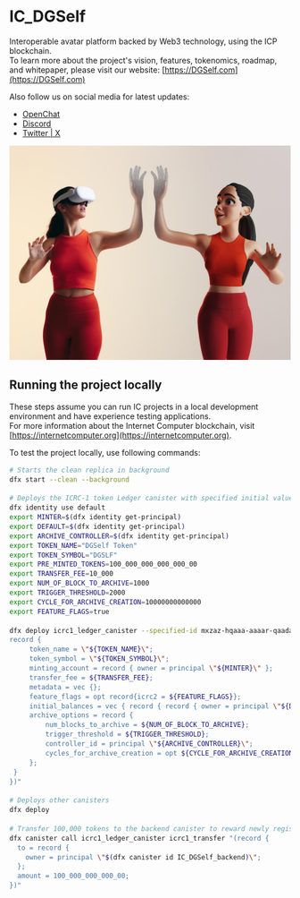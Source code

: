 # IC_DGSelf

Interoperable avatar platform backed by Web3 technology, using the ICP blockchain.
<br>
To learn more about the project's vision, features, tokenomics, roadmap, and whitepaper, please visit our  website: [https://DGSelf.com](https://DGSelf.com)

Also follow us on social media for latest updates:
- [OpenChat](https://oc.app/community/bpsha-4qaaa-aaaar-bhyza-cai/?ref=jhknb-biaaa-aaaar-aym6q-cai)
- [Discord](https://discord.gg/ZuXdvFfp)
- [Twitter | X](https://x.com/DG_Self)

<img src="./src/IC_DGSelf_frontend/public/images/hero.jpg" />


## Running the project locally
These steps assume you can run IC projects in a local development environment and have experience testing applications.
<br>
For more information about the Internet Computer blockchain, visit [https://internetcomputer.org](https://internetcomputer.org).
<br>

To test the project locally, use following commands:

```bash
# Starts the clean replica in background
dfx start --clean --background

# Deploys the ICRC-1 token Ledger canister with specified initial values
dfx identity use default
export MINTER=$(dfx identity get-principal)
export DEFAULT=$(dfx identity get-principal)
export ARCHIVE_CONTROLLER=$(dfx identity get-principal)
export TOKEN_NAME="DGSelf Token"
export TOKEN_SYMBOL="DGSLF"
export PRE_MINTED_TOKENS=100_000_000_000_000_00
export TRANSFER_FEE=10_000
export NUM_OF_BLOCK_TO_ARCHIVE=1000
export TRIGGER_THRESHOLD=2000
export CYCLE_FOR_ARCHIVE_CREATION=10000000000000
export FEATURE_FLAGS=true

dfx deploy icrc1_ledger_canister --specified-id mxzaz-hqaaa-aaaar-qaada-cai --argument "(variant {Init =
record {
     token_name = \"${TOKEN_NAME}\";
     token_symbol = \"${TOKEN_SYMBOL}\";
     minting_account = record { owner = principal \"${MINTER}\" };
     transfer_fee = ${TRANSFER_FEE};
     metadata = vec {};
     feature_flags = opt record{icrc2 = ${FEATURE_FLAGS}};
     initial_balances = vec { record { record { owner = principal \"${DEFAULT}\"; }; ${PRE_MINTED_TOKENS}; }; };
     archive_options = record {
         num_blocks_to_archive = ${NUM_OF_BLOCK_TO_ARCHIVE};
         trigger_threshold = ${TRIGGER_THRESHOLD};
         controller_id = principal \"${ARCHIVE_CONTROLLER}\";
         cycles_for_archive_creation = opt ${CYCLE_FOR_ARCHIVE_CREATION};
     };
 }
})"

# Deploys other canisters
dfx deploy

# Transfer 100,000 tokens to the backend canister to reward newly registered users with 100 tokens each
dfx canister call icrc1_ledger_canister icrc1_transfer "(record {
  to = record {
    owner = principal \"$(dfx canister id IC_DGSelf_backend)\";
  };
  amount = 100_000_000_000_00;
})"
```